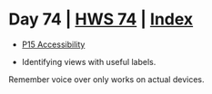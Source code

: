 # Day 74 | [HWS 74](https://www.hackingwithswift.com/100/swiftui/74) | [Index](https://github.com/JulesMoorhouse/100DaysOfSwiftUI/blob/main/README.md)

- [P15 Accessibility](https://github.com/JulesMoorhouse/100DaysOfSwiftUI/blob/main/P15%20Accessibility/P15%20Accessibility/ContentView.swift) 

- Identifying views with useful labels.

Remember voice over only works on actual devices.